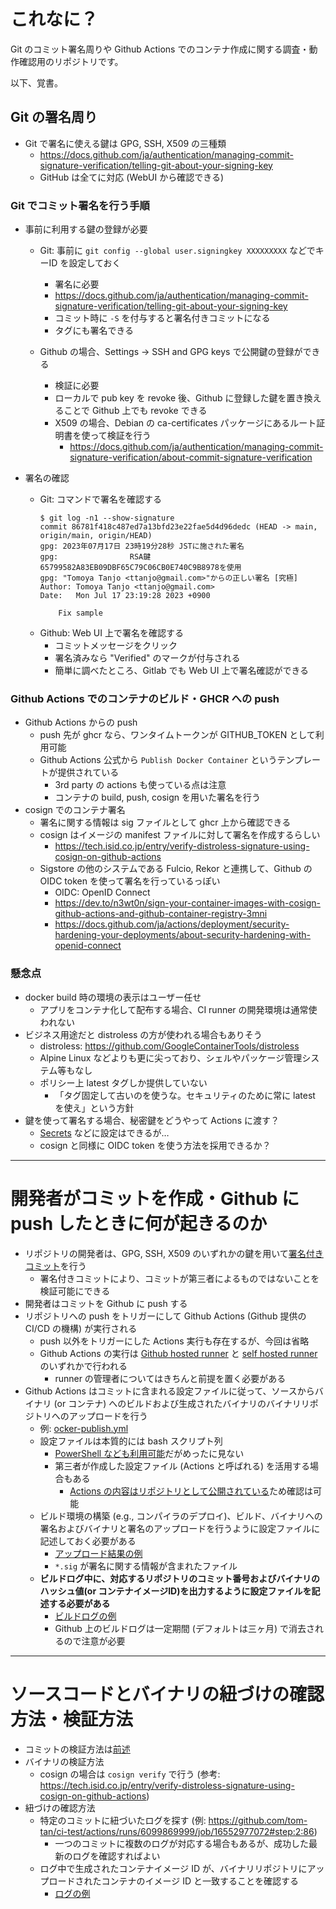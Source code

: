 # これなに？

Git のコミット署名周りや Github Actions でのコンテナ作成に関する調査・動作確認用のリポジトリです。

以下、覚書。

## Git の署名周り

- Git で署名に使える鍵は GPG, SSH, X509 の三種類
    - https://docs.github.com/ja/authentication/managing-commit-signature-verification/telling-git-about-your-signing-key
    - GitHub は全てに対応 (WebUI から確認できる)

### Git でコミット署名を行う手順

- 事前に利用する鍵の登録が必要
  - Git: 事前に `git config --global user.signingkey XXXXXXXXX` などでキーID を設定しておく
    - 署名に必要
    - https://docs.github.com/ja/authentication/managing-commit-signature-verification/telling-git-about-your-signing-key
    - コミット時に `-S` を付与すると署名付きコミットになる
    - タグにも署名できる

  - Github の場合、Settings -> SSH and GPG keys で公開鍵の登録ができる
    - 検証に必要
    - ローカルで pub key を revoke 後、Github に登録した鍵を置き換えることで Github 上でも revoke できる
    - X509 の場合、Debian の ca-certificates パッケージにあるルート証明書を使って検証を行う
      - https://docs.github.com/ja/authentication/managing-commit-signature-verification/about-commit-signature-verification

- 署名の確認
  - Git: コマンドで署名を確認する
    ```console
    $ git log -n1 --show-signature
    commit 86781f418c487ed7a13bfd23e22fae5d4d96dedc (HEAD -> main, origin/main, origin/HEAD)
    gpg: 2023年07月17日 23時19分28秒 JSTに施された署名
    gpg:                RSA鍵65799582A83EB09DBF65C79C06CB0E740C9B8978を使用
    gpg: "Tomoya Tanjo <ttanjo@gmail.com>"からの正しい署名 [究極]
    Author: Tomoya Tanjo <ttanjo@gmail.com>
    Date:   Mon Jul 17 23:19:28 2023 +0900

        Fix sample
    ```
  - Github: Web UI 上で署名を確認する
    - コミットメッセージをクリック
    - 署名済みなら "Verified" のマークが付与される
    - 簡単に調べたところ、Gitlab でも Web UI 上で署名確認ができる

### Github Actions でのコンテナのビルド・GHCR への push
- Github Actions からの push
  - push 先が ghcr なら、ワンタイムトークンが GITHUB_TOKEN として利用可能
  - Github Actions 公式から `Publish Docker Container` というテンプレートが提供されている
    - 3rd party の actions も使っている点は注意
    - コンテナの build, push, cosign を用いた署名を行う
- cosign でのコンテナ署名
  - 署名に関する情報は sig ファイルとして ghcr 上から確認できる
  - cosign はイメージの manifest ファイルに対して署名を作成するらしい
    - https://tech.isid.co.jp/entry/verify-distroless-signature-using-cosign-on-github-actions
  - Sigstore の他のシステムである Fulcio, Rekor と連携して、Github の OIDC token を使って署名を行っているっぽい
    - OIDC: OpenID Connect
    - https://dev.to/n3wt0n/sign-your-container-images-with-cosign-github-actions-and-github-container-registry-3mni
    - https://docs.github.com/ja/actions/deployment/security-hardening-your-deployments/about-security-hardening-with-openid-connect

### 懸念点
- docker build 時の環境の表示はユーザー任せ
  - アプリをコンテナ化して配布する場合、CI runner の開発環境は通常使われない
- ビジネス用途だと distroless の方が使われる場合もありそう
  - distroless: https://github.com/GoogleContainerTools/distroless
  - Alpine Linux などよりも更に尖っており、シェルやパッケージ管理システム等もなし
  - ポリシー上 latest タグしか提供していない
    - 「タグ固定して古いのを使うな。セキュリティのために常に latest を使え」という方針
- 鍵を使って署名する場合、秘密鍵をどうやって Actions に渡す？
  - [Secrets](https://docs.github.com/ja/actions/security-guides/using-secrets-in-github-actions) などに設定はできるが…
  - cosign と同様に OIDC token を使う方法を採用できるか？

---
# 開発者がコミットを作成・Github に push したときに何が起きるのか
- リポジトリの開発者は、GPG, SSH, X509 のいずれかの鍵を用いて[署名付きコミット](https://docs.github.com/ja/authentication/managing-commit-signature-verification/signing-commits)を行う
  - 署名付きコミットにより、コミットが第三者によるものではないことを検証可能にできる
- 開発者はコミットを Github に push する
- リポジトリへの push をトリガーにして Github Actions (Github 提供の CI/CD の機構) が実行される
  - push 以外をトリガーにした Actions 実行も存在するが、今回は省略
  - Github Actions の実行は [Github hosted runner](https://docs.github.com/ja/actions/using-github-hosted-runners/about-github-hosted-runners) と [self hosted runner](https://docs.github.com/ja/actions/hosting-your-own-runners/managing-self-hosted-runners/about-self-hosted-runners) のいずれかで行われる
    - runner の管理者についてはきちんと前提を置く必要がある
- Github Actions はコミットに含まれる設定ファイルに従って、ソースからバイナリ (or コンテナ) へのビルドおよび生成されたバイナリのバイナリリポジトリへのアップロードを行う
  - 例: [ocker-publish.yml](https://github.com/tom-tan/ci-test/blob/main/.github/workflows/docker-publish.yml)
  - 設定ファイルは本質的には bash スクリプト列
    - [PowerShell なども利用可能](https://docs.github.com/ja/actions/using-workflows/workflow-syntax-for-github-actions#jobsjob_idstepsshell)だがめったに見ない
    - 第三者が作成した設定ファイル (Actions と呼ばれる) を活用する場合もある
      - [Actions の内容はリポジトリとして公開されている](https://docs.github.com/ja/actions/creating-actions/publishing-actions-in-github-marketplace#about-publishing-actions)ため確認は可能
  - ビルド環境の構築 (e.g., コンパイラのデプロイ)、ビルド、バイナリへの署名およびバイナリと署名のアップロードを行うように設定ファイルに記述しておく必要がある
    - [アップロード結果の例](https://github.com/tom-tan/ci-test/pkgs/container/ci-test)
    - `*.sig` が署名に関する情報が含まれたファイル
  - **ビルドログ中に、対応するリポジトリのコミット番号およびバイナリのハッシュ値(or コンテナイメージID)を出力するように設定ファイルを記述する必要がある**
    - [ビルドログの例](https://github.com/tom-tan/ci-test/actions/runs/6099869999)
    - Github 上のビルドログは一定期間 (デフォルトは三ヶ月) で消去されるので注意が必要

---
# ソースコードとバイナリの紐づけの確認方法・検証方法
- コミットの検証方法は[前述](#git-でコミット署名を行う手順)
- バイナリの検証方法
  - cosign の場合は `cosign verify` で行う (参考: https://tech.isid.co.jp/entry/verify-distroless-signature-using-cosign-on-github-actions)
- 紐づけの確認方法
  - 特定のコミットに紐づいたログを探す (例: https://github.com/tom-tan/ci-test/actions/runs/6099869999/job/16552977072#step:2:86)
    - 一つのコミットに複数のログが対応する場合もあるが、成功した最新のログを確認すればよい
  - ログ中で生成されたコンテナイメージ ID が、バイナリリポジトリにアップロードされたコンテナのイメージ ID と一致することを確認する
    - [ログの例](https://github.com/tom-tan/ci-test/actions/runs/6099869999/job/16552977072#step:7:178)
